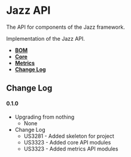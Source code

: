 # Jazz API

The API for components of the Jazz framework.

Implementation of the Jazz API.

* **[BOM](./bom/README.md)**
* **[Core](./core)**
* **[Metrics](./metrics/README.md)**
* **[Change Log](#changes)**

## <a name="changes"></a>Change Log

#### 0.1.0
* Upgrading from nothing
  * None
* Change Log
  * US3281 - Added skeleton for project
  * US3323 - Added core API modules
  * US3323 - Added metrics API modules

